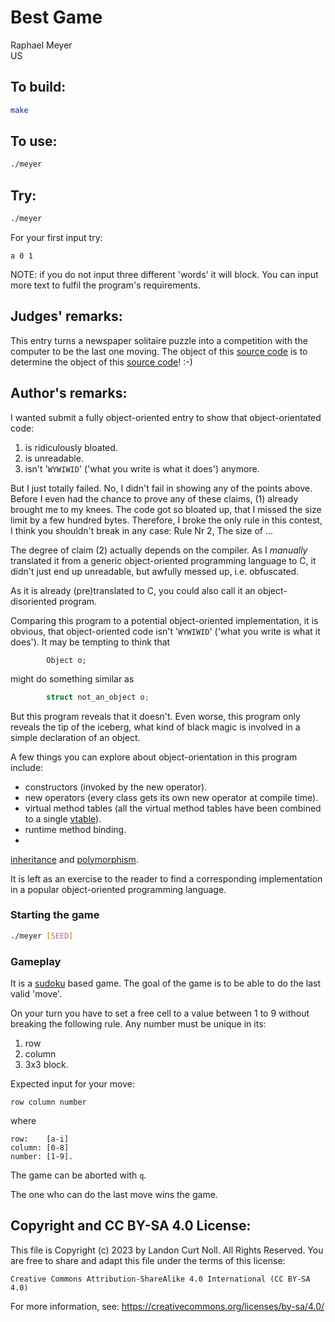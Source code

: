 # Best Game

Raphael Meyer\
US

## To build:

```sh
make
```

## To use:

```sh
./meyer
```

## Try:

```sh
./meyer
```

For your first input try:

```
a 0 1
```

NOTE: if you do not input three different 'words' it will block. You can input
more text to fulfil the program's requirements.

## Judges' remarks:

This entry turns a newspaper solitaire puzzle into a competition
with the computer to be the last one moving.  The object of this
[source code](meyer.c) is to determine the object of this [source
code](meyer.c)!  :-)

## Author's remarks:

I wanted submit a fully object-oriented entry to show that
object-orientated code:

1. is ridiculously bloated.
2. is unreadable.
3. isn't '`WYWIWID`' ('what you write is what it does') anymore.

But I just totally failed. No, I didn't fail in showing any of
the points above. Before I even had the chance to prove any of
these claims, (1) already brought me to my knees. The code got
so bloated up, that I missed the size limit by a few hundred
bytes. Therefore, I broke the only rule in this contest, I think
you shouldn't break in any case: Rule Nr 2, The size of ...

The degree of claim (2) actually depends on the compiler. As I
_manually_ translated it from a generic object-oriented programming
language to C, it didn't just end up unreadable, but awfully
messed up, i.e. obfuscated.

As it is already (pre)translated to C, you could also call it an object-
disoriented program.

Comparing this program to a potential object-oriented implementation,
it is obvious, that object-oriented code isn't '`WYWIWID`' ('what
you write is what it does'). It may be tempting to think that

```
        Object o;
```

might do something similar as

```c
        struct not_an_object o;
```

But this program reveals that it doesn't. Even worse, this program only
reveals the tip of the iceberg, what kind of black magic is involved in
a simple declaration of an object.

A few things you can explore about object-orientation in this program
include:

- constructors (invoked by the new operator).
- new operators (every class gets its own new operator at compile time).
- virtual method tables (all the virtual method tables have been combined to a
single [vtable](https://en.wikipedia.org/wiki/Virtual_method_table)).
- runtime method binding.
-
[inheritance](https://en.wikipedia.org/wiki/Inheritance_(object-oriented_programming))
and
[polymorphism](https://en.wikipedia.org/wiki/Polymorphism_(computer_science)).

It is left as an exercise to the reader to find a corresponding
implementation in a popular object-oriented programming language.

### Starting the game

```sh
./meyer [SEED]
```

### Gameplay

It is a [sudoku](https://en.wikipedia.org/wiki/Sudoku) based game. The goal of
the game is to be able to do the last valid 'move'.

On your turn you have to set a free cell to a value between 1 to 9 without
breaking the following rule. Any number must be unique in its:

1. row
2. column
3. 3x3 block.

Expected input for your move:

```
row column number
```

where

```
row:    [a-i]
column: [0-8]
number: [1-9].
```

The game can be aborted with `q`.

The one who can do the last move wins the game.

## Copyright and CC BY-SA 4.0 License:

This file is Copyright (c) 2023 by Landon Curt Noll.  All Rights Reserved.
You are free to share and adapt this file under the terms of this license:

    Creative Commons Attribution-ShareAlike 4.0 International (CC BY-SA 4.0)

For more information, see: https://creativecommons.org/licenses/by-sa/4.0/
